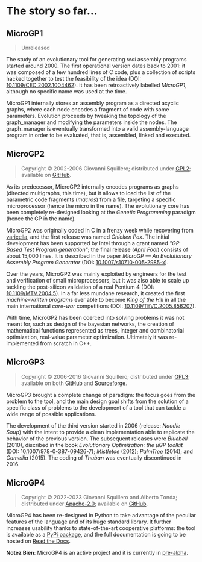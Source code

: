 # The story so far...

## MicroGP1

> Unreleased

The study of an evolutionary tool for generating *real* assembly programs started around 2000. The first operational version dates back to 2001: it was composed of a few hundred lines of C code, plus a collection of scripts hacked together to test the feasibility of the idea (DOI: [10.1109/CEC.2002.1004462](http://dx.doi.org/10.1109/CEC.2002.1004462)). It has been retroactively labelled *MicroGP1*, although no specific name was used at the time.

MicroGP1 internally stores an assembly program as a directed acyclic graphs, where  each node encodes a fragment of code with some parameters. Evolution proceeds by tweaking the topology of the graph_manager and modifying the parameters
inside the nodes. The graph_manager is eventually transformed into a valid assembly-language program in order to be evaluated, that is, assembled, linked and executed.

## MicroGP2

> Copyright © 2002-2006 Giovanni Squillero; distributed under 
[GPL2](https://www.tldrlegal.com/l/gpl2);
available on [GitHub](https://github.com/squillero/microgp2).

As its predecessor, MicroGP2 internally encodes programs as graphs (directed multigraphs, this time), but it allows to load the list of the parametric code fragments (*macros*) from a file, targeting a specific microprocessor (hence the micro in the name). The evolutionary core has been completely re-designed looking at the *Genetic Programming* paradigm (hence the GP in the name). 

MicroGP2 was originally coded in C in a frenzy week while recovering from [varicella](https://en.wikipedia.org/wiki/Chickenpox), and the first release was named *Chicken Pox*. The initial development has been supported by Intel through a grant named *"GP Based Test Program generation"*; the final release (*April Fool*) consists of about 15,000 lines. It is described in the paper *MicroGP — An Evolutionary Assembly Program Generator* (DOI: [10.1007/s10710-005-2985-x](http://dx.doi.org/10.1007/s10710-005-2985-x)). 

Over the years, MicroGP2 was mainly exploited by engineers for the test and verification of small microprocessors, but it was also able to scale up tackling the post-silicon validation of a real Pentium 4 (DOI: [10.1109/MTV.2004.5](http://dx.doi.org/10.1109/MTV.2004.5)). In a far less mundane research, it created the first *machine-written programs* ever able to become *King of the Hill* in all the main international *core-war* competitions (DOI: [10.1109/TEVC.2005.856207](http://dx.doi.org/10.1109/TEVC.2005.856207)).

With time, MicroGP2 has been coerced into solving problems it was not meant for, such as design of the bayesian networks, the creation of mathematical functions represented as trees, integer and combinatorial optimization, real-value parameter optimization. Ultimately it was re-implemented from scratch in C++.

## MicroGP3

> Copyright © 2006-2016 Giovanni Squillero; distributed under 
[GPL3](https://www.tldrlegal.com/l/gpl-3.0);
available on both [GitHub](https://github.com/squillero/microgp3) 
and [Sourceforge](https://sourceforge.net/projects/ugp3/).

MicroGP3 brought a complete change of paradigm: the focus goes from the problem to the tool, and the main design goal shifts from the solution of a specific class of problems to the development of a tool that can tackle a wide range of possible applications.

The development of the third version started in 2006 (release: *Noodle Soup*) with the intent to provide a clean implementation able to replicate the behavior of the previous version. The subsequent releases were *Bluebell* (2010), discribed in the book *Evolutionary Optimization: the µGP toolkit* (DOI: [10.1007/978-0-387-09426-7](https://www.doi.org/10.1007/978-0-387-09426-7)); *Mistletoe* (2012); *PalmTree* (2014); and *Camellia* (2015). The coding of *Thuban* was eventually discontinued in 2016.

## MicroGP4

> Copyright © 2022-2023 Giovanni Squillero and Alberto Tonda; distributed under [Apache-2.0](https://www.tldrlegal.com/l/apache2); available on [GitHub](https://github.com/squillero/microgp4).

MicroGP4 has been re-designed in Python to take advantage of the peculiar features of the language and of its huge standard library. It further increases usability thanks to state-of-the-art cooperative platforms: the tool is available as a [PyPi package](https://en.wikipedia.org/wiki/Python_Package_Index), and the full documentation is going to be hosted on [Read the Docs](https://en.wikipedia.org/wiki/Read_the_Docs). 

**Notez Bien**: MicroGP4 is an active project and it is currently in [pre-alpha](https://en.wikipedia.org/wiki/Software_release_life_cycle#Pre-alpha).